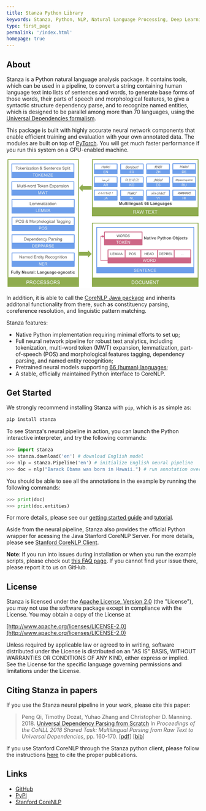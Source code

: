```yaml
---
title: Stanza Python Library
keywords: Stanza, Python, NLP, Natural Language Processing, Deep Learning, PyTorch
type: first_page
permalink: '/index.html'
homepage: true
---
```


## About

Stanza is a Python natural language analysis package. It contains tools, which can be used in a pipeline, to convert a string containing human language text into lists of sentences and words, to generate base forms of those words, their parts of speech and morphological features, to give a syntactic structure dependency parse, and to recognize named entities, which is designed to be parallel among more than 70 languages, using the [Universal Dependencies formalism](https://universaldependencies.org). 

This package is built with highly accurate neural network components that enable efficient training and evaluation with your own annotated data. The modules are built on top of [PyTorch](https://pytorch.org/). You will get much faster performance if you run this system on a GPU-enabled machine.

![Stanza Pipeline](images/pipeline.png)

In addition, it is able to call the [CoreNLP Java package](https://stanfordnlp.github.io/CoreNLP) and inherits additonal functionality from there, such as constituency parsing, coreference resolution, and linguistic pattern matching.

Stanza features:

* Native Python implementation requiring minimal efforts to set up;
* Full neural network pipeline for robust text analytics, including tokenization, multi-word token (MWT) expansion, lemmatization, part-of-speech (POS) and morphological features tagging, dependency parsing, and named entity recognition;
* Pretrained neural models supporting [66 (human) languages](models.md#human-languages-supported-by-stanza);
* A stable, officially maintained Python interface to CoreNLP.

## Get Started

We strongly recommend installing Stanza with `pip`, which is as simple as:

```bash
pip install stanza
```

To see Stanza's neural pipeline in action, you can launch the Python interactive interpreter, and try the following commands:

```python
>>> import stanza
>>> stanza.download('en') # download English model
>>> nlp = stanza.Pipeline('en') # initialize English neural pipeline
>>> doc = nlp("Barack Obama was born in Hawaii.") # run annotation over a sentence
```

You should be able to see all the annotations in the example by running the following commands: 

```python
>>> print(doc)
>>> print(doc.entities)
```

For more details, please see our [getting started guide](installation_usage.md) and [tutorial](tutorial.md).

Aside from the neural pipeline, Stanza also provides the official Python wrapper for acessing the Java Stanford CoreNLP Server. For more details, please see [Stanford CoreNLP Client](corenlp_client.md).

**Note**: If you run into issues during installation or when you run the example scripts, please check out [this FAQ page](faq.md). If you cannot find your issue there, please report it to us on GitHub.


## License

Stanza is licensed under the [Apache License, Version 2.0](https://www.apache.org/licenses/LICENSE-2.0) (the "License"), you may not use the software package except in compliance with the License.
You may obtain a copy of the License at

[http://www.apache.org/licenses/LICENSE-2.0](http://www.apache.org/licenses/LICENSE-2.0)

Unless required by applicable law or agreed to in writing, software
distributed under the License is distributed on an "AS IS" BASIS,
WITHOUT WARRANTIES OR CONDITIONS OF ANY KIND, either express or implied.
See the License for the specific language governing permissions and
limitations under the License.


## Citing Stanza in papers

If you use the Stanza neural pipeline in your work, please cite this paper:

> Peng Qi, Timothy Dozat, Yuhao Zhang and Christopher D. Manning. 2018. [Universal Dependency Parsing from Scratch](https://nlp.stanford.edu/pubs/qi2018universal.pdf) In *Proceedings of the CoNLL 2018 Shared Task: Multilingual Parsing from Raw Text to Universal Dependencies*, pp. 160-170. \[[pdf](https://nlp.stanford.edu/pubs/qi2018universal.pdf)\] \[[bib](https://nlp.stanford.edu/pubs/qi2018universal.bib)\]

If you use Stanford CoreNLP through the Stanza python client, please follow the instructions [here](https://stanfordnlp.github.io/CoreNLP/#citing-stanford-corenlp-in-papers) to cite the proper publications.

## Links

* [GitHub](https://github.com/stanfordnlp/stanza)
* [PyPI](https://pypi.org/project/stanza/)
* [Stanford CoreNLP](https://stanfordnlp.github.io/CoreNLP/)
